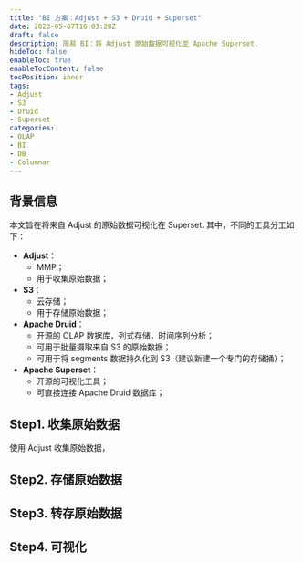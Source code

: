```yaml
---
title: "BI 方案：Adjust + S3 + Druid + Superset"
date: 2023-05-07T16:03:28Z
draft: false
description: 简易 BI：将 Adjust 原始数据可视化至 Apache Superset.
hideToc: false
enableToc: true
enableTocContent: false
tocPosition: inner
tags:
- Adjust
- S3
- Druid
- Superset
categories:
- OLAP
- BI
- DB
- Columnar
---
```


## 背景信息

本文旨在将来自 Adjust 的原始数据可视化在 Superset. 其中，不同的工具分工如下：

- **Adjust**：
  - MMP；
  - 用于收集原始数据；
- **S3**：
  - 云存储；
  - 用于存储原始数据；
- **Apache Druid**：
  - 开源的 OLAP 数据库，列式存储，时间序列分析；
  - 可用于批量摄取来自 S3 的原始数据；
  - 可用于将 segments 数据持久化到 S3（建议新建一个专门的存储捅）；
- **Apache Superset**：
  - 开源的可视化工具；
  - 可直接连接 Apache Druid 数据库；

## Step1. 收集原始数据

使用 Adjust 收集原始数据，


## Step2. 存储原始数据


## Step3. 转存原始数据


## Step4. 可视化




